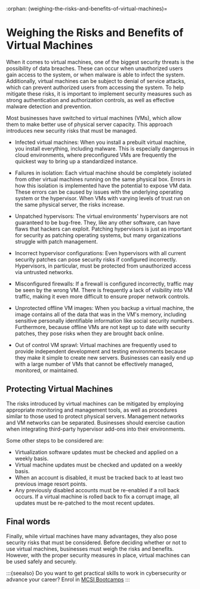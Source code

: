 :orphan:
(weighing-the-risks-and-benefits-of-virtual-machines)=

# Weighing the Risks and Benefits of Virtual Machines

When it comes to virtual machines, one of the biggest security threats is the possibility of data breaches. These can occur when unauthorized users gain access to the system, or when malware is able to infect the system. Additionally, virtual machines can be subject to denial of service attacks, which can prevent authorized users from accessing the system. To help mitigate these risks, it is important to implement security measures such as strong authentication and authorization controls, as well as effective malware detection and prevention.

Most businesses have switched to virtual machines (VMs), which allow them to make better use of physical server capacity. This approach introduces new security risks that must be managed.

- Infected virtual machines: When you install a prebuilt virtual machine, you install everything, including malware. This is especially dangerous in cloud environments, where preconfigured VMs are frequently the quickest way to bring up a standardized instance.

- Failures in isolation: Each virtual machine should be completely isolated from other virtual machines running on the same physical box. Errors in how this isolation is implemented have the potential to expose VM data. These errors can be caused by issues with the underlying operating system or the hypervisor. When VMs with varying levels of trust run on the same physical server, the risks increase.

- Unpatched hypervisors: The virtual environments' hypervisors are not guaranteed to be bug-free. They, like any other software, can have flaws that hackers can exploit. Patching hypervisors is just as important for security as patching operating systems, but many organizations struggle with patch management.

- Incorrect hypervisor configurations: Even hypervisors with all current security patches can pose security risks if configured incorrectly. Hypervisors, in particular, must be protected from unauthorized access via untrusted networks.

- Misconfigured firewalls: If a firewall is configured incorrectly, traffic may be seen by the wrong VM. There is frequently a lack of visibility into VM traffic, making it even more difficult to ensure proper network controls.

- Unprotected offline VM images: When you backup a virtual machine, the image contains all of the data that was in the VM's memory, including sensitive personally identifiable information like social security numbers. Furthermore, because offline VMs are not kept up to date with security patches, they pose risks when they are brought back online.

- Out of control VM sprawl: Virtual machines are frequently used to provide independent development and testing environments because they make it simple to create new servers. Businesses can easily end up with a large number of VMs that cannot be effectively managed, monitored, or maintained.

## Protecting Virtual Machines

The risks introduced by virtual machines can be mitigated by employing appropriate monitoring and management tools, as well as procedures similar to those used to protect physical servers. Management networks and VM networks can be separated. Businesses should exercise caution when integrating third-party hypervisor add-ons into their environments.

Some other steps to be considered are:

- Virtualization software updates must be checked and applied on a weekly basis.
- Virtual machine updates must be checked and updated on a weekly basis.
- When an account is disabled, it must be tracked back to at least two previous image resort points.
- Any previously disabled accounts must be re-enabled if a roll back occurs.
  If a virtual machine is rolled back to fix a corrupt image, all updates must be re-patched to the most recent updates.

## Final words

Finally, while virtual machines have many advantages, they also pose security risks that must be considered. Before deciding whether or not to use virtual machines, businesses must weigh the risks and benefits. However, with the proper security measures in place, virtual machines can be used safely and securely.

:::{seealso}
Do you want to get practical skills to work in cybersecurity or advance your career? Enrol in [MCSI Bootcamps](https://www.mosse-institute.com/bootcamps.html)
:::
